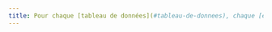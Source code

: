 ```yaml
---
title: Pour chaque [tableau de données](#tableau-de-donnees), chaque [en-tête de colonne](#en-tete-de-colonne-ou-de-ligne) et chaque [en-tête de ligne](#en-tete-de-colonne-ou-de-ligne) sont-ils correctement déclarés ?
---
```

